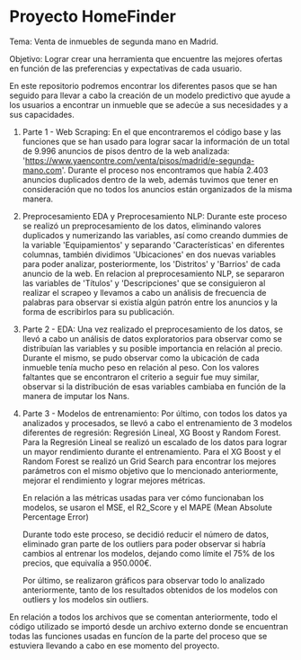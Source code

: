 # Proyecto HomeFinder

Tema: Venta de inmuebles de segunda mano en Madrid.

Objetivo: Lograr crear una herramienta que encuentre las mejores ofertas en función de las preferencias y expectativas de cada usuario.

En este repositorio podremos encontrar los diferentes pasos que se han seguido para llevar a cabo la creación de un modelo predictivo que ayude a los usuarios a encontrar un inmueble que se adecúe a sus necesidades y a sus capacidades.

1. Parte 1 - Web Scraping: En el que encontraremos el código base y las funciones que se han usado para lograr sacar la información de un total de 9.996 anuncios de pisos dentro de la web analizada: 'https://www.yaencontre.com/venta/pisos/madrid/e-segunda-mano.com'. Durante el proceso nos encontramos que había 2.403 anuncios duplicados dentro de la web, además tuvimos que tener en consideración que no todos los anuncios están organizados de la misma manera. 
    
 2. Preprocesamiento EDA y Preprocesamiento NLP: Durante este proceso se realizó un preprocesamiento de los datos, eliminando valores duplicados y numerizando las variables, así como creando dummies de la variable 'Equipamientos' y separando 'Características' en diferentes columnas, también dividimos 'Ubicaciones' en dos nuevas variables para poder analizar, posteriormente, los 'Distritos' y 'Barrios' de cada anuncio de la web. 
En relacion al preprocesamiento NLP, se separaron las variables de 'Títulos' y 'Descripciones' que se consiguieron al realizar el scrapeo y llevamos a cabo un análisis de frecuencia de palabras para observar si existía algún patrón entre los anuncios y la forma de escribirlos para su publicación. 

3. Parte 2 - EDA: Una vez realizado el preprocesamiento de los datos, se llevó a cabo un análisis de datos exploratorios para observar como se distribuían las variables y su posible importancia en relación al precio. Durante el mismo, se pudo observar como la ubicación de cada inmueble tenía mucho peso en relación al peso. Con los valores faltantes que se encontraron el criterio a seguir fue muy similar, observar si la distribución de esas variables cambiaba en función de la manera de imputar los Nans.
    
4. Parte 3 - Modelos de entrenamiento: Por último, con todos los datos ya analizados y procesados, se llevó a cabo el entrenamiento de 3 modelos diferentes de regresión: Regresión Lineal, XG Boost y Random Forest. 
    Para la Regresión Lineal se realizó un escalado de los datos para lograr un mayor rendimiento durante el entrenamiento.
    Para el XG Boost y el Random Forest se realizó un Grid Search para encontrar los mejores parámetros con el mismo objetivo que lo mencionado anteriormente, mejorar el rendimiento y lograr mejores métricas.

    En relación a las métricas usadas para ver cómo funcionaban los modelos, se usaron el MSE, el R2_Score y el MAPE (Mean Absolute Percentage Error)

    Durante todo este proceso, se decidió reducir el número de datos, eliminado gran parte de los outliers para poder observar si habría cambios al entrenar los modelos, dejando como límite el 75% de los precios,     que equivalía a 950.000€.

    Por último, se realizaron gráficos para observar todo lo analizado anteriormente, tanto de los resultados obtenidos de los modelos con outliers y los modelos sin outliers.

En relación a todos los archivos que se comentan anteriormente, todo el código utilizado se importó desde un archivo externo donde se encuentran todas las funciones usadas en funcíon de la parte del proceso que se estuviera llevando a cabo en ese momento del proyecto.
